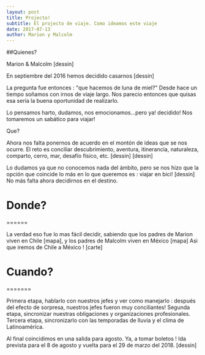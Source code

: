 ```yaml
---
layout: post
title: Projecto!
subtitle: El projecto de viaje. Como ideamos este viaje
date: 2017-07-13 
author: Marion y Malcolm
---
```


##Quienes?

Marion & Malcolm
[dessin]

En septiembre del 2016 hemos decidido casarnos
[dessin]

La pregunta fue entonces : "que hacemos de luna de miel?"
Desde hace un tiempo soñamos con irnos de viaje largo. Nos parecio entonces que quisas esa sería la buena oportunidad de realizarlo.

Lo pensamos harto, dudamos, nos emocionamos...pero ya! decidido! Nos tomaremos un sabático para viajar!


Que?


Ahora nos falta ponernos de acuerdo en el montón de ideas que se nos ocurre.
El reto es conciliar descubrimiento, aventura, itinerancia, naturaleza, comparto, cerro, mar, desafío físico, etc.
[dessin] [dessin]

Lo dudamos ya que no conocemos nada del ámbito, pero se nos hizo que la opción que coincide lo más en lo que queremos es : viajar en bici!
[dessin]
No más falta ahora decidirnos en el destino.

Donde?
======
======

La verdad eso fue lo mas fácil decidir, sabiendo que los padres de Marion viven en Chile [mapa], y los padres de Malcolm viven en México [mapa]
Asi que iremos de Chile a México !
[carte]

Cuando?
=======
=======

Primera etapa, hablarlo con nuestros jefes y ver como manejarlo : después del efecto de sorpresa, nuestros jefes fueron muy conciliantes!
Segunda etapa, sincronizar nuestras obligaciones y organizaciones profesionales.
Tercera etapa, sincronizarlo con las temporadas de lluvia y el clima de Latinoamérica.

Al final coincidimos en una salida para agosto. Ya, a tomar boletos !
Ida prevista para el 8 de agosto y vuelta para el 29 de marzo del 2018.
[dessin]
